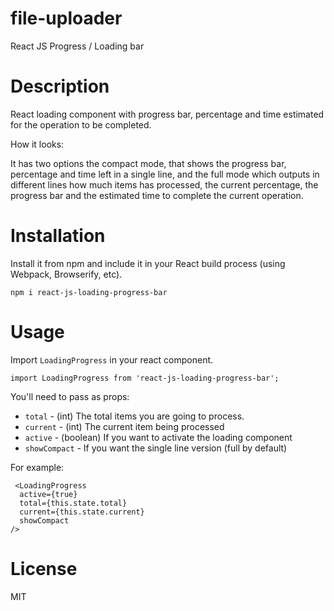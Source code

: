 # file-uploader
React JS Progress / Loading bar

# Description

React loading component with progress bar, percentage and time estimated for the operation to be completed.

How it looks:



It has two options the compact mode, that shows the progress bar, percentage and time left in a single line, and the full mode which outputs in different lines how much items has processed, the current percentage, the progress bar and the estimated time to complete the current operation.

# Installation

Install it from npm and include it in your React build process (using Webpack, Browserify, etc).

```
npm i react-js-loading-progress-bar
```


# Usage

Import `LoadingProgress` in your react component.

```
import LoadingProgress from 'react-js-loading-progress-bar';
```

You'll need to pass as props:
* `total` - (int) The total items you are going to process.
* `current` - (int) The current item being processed
* `active` - (boolean) If you want to activate the loading component
* `showCompact` - If you want the single line version (full by default) 

For example:
```
 <LoadingProgress
  active={true}
  total={this.state.total}
  current={this.state.current}
  showCompact       
/>
```

# License 
MIT
